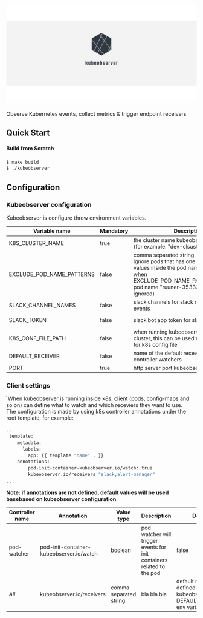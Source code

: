 # ![logo](kubeobserver_logo.png)

Observe Kubernetes events, collect metrics & trigger endpoint receivers

## Quick Start

#### Build from Scratch

```bash
$ make build
$ ./kubeobserver
```

## Configuration

### Kubeobserver configuration

Kubeobserver is configure throw environment variables. 

| Variable name | Mandatory | Description | Default |
| --- | --- | --- | --- |
| K8S_CLUSTER_NAME | true | the cluster name kubeobserver deployed to (for example: "dev-clsuster") | - |
| EXCLUDE_POD_NAME_PATTERNS | false | comma separated string. pod watcher will ignore pods that has one or more of this values inside the pod name (for example, when EXCLUDE_POD_NAME_PATTERNS="runner" pod name "ruuner-353332dsdsa" will be ignored) | empty-string |
| SLACK_CHANNEL_NAMES | false | slack channels for slack recevier to publish events | empty-string |
| SLACK_TOKEN | false | slack bot app token for slack recevier | empty-string |
| K8S_CONF_FILE_PATH | false | when running kubeobserver outside of k8s cluster, this can be used to specify the path for k8s config file | empty-string |
| DEFAULT_RECEIVER | false | name of the default recevier for all controller watchers | "slack" |
| PORT | true | http server port kubeobserver listen on | - |

### Client settings
ֿ
When kubeobserver is running inside k8s, client (pods, config-maps and so on) can define what to watch and which receviers they want to use.<br>
The configuration is made by using k8s controller annotations under the root template, for example:

```bash
...
 template:
    metadata:
      labels:
        app: {{ template "name" . }}
    annotations:
        pod-init-container-kubeobserver.io/watch: true
        kubeobserver.io/receivers "slack,alert-manager"
...        
```

<b>Note: if annotations are not defined, default values will be used basebased on kubeobserver configuration</b><br>


| Controller name | Annotation | Value type | Description | Default |
| --- | --- | --- | --- | --- |
| pod-watcher | pod-init-container-kubeobserver.io/watch | boolean | pod watcher will trigger events for init containers related to the pod | false |
| *All* | kubeobserver.io/receivers | comma separated string | bla bla bla | default recevier is defined in kubeobserver using DEFAULT_RECEIVER env variable |
